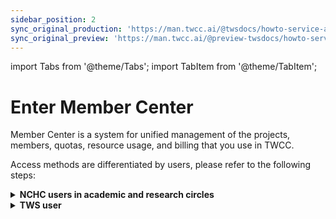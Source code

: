```yaml
---
sidebar_position: 2
sync_original_production: 'https://man.twcc.ai/@twsdocs/howto-service-access-service-en' 
sync_original_preview: 'https://man.twcc.ai/@preview-twsdocs/howto-service-access-service-en' 
---
```


import Tabs from '@theme/Tabs';
import TabItem from '@theme/TabItem';

# Enter Member Center

Member Center is a system for unified management of the projects, members, quotas, resource usage, and billing that you use in TWCC.

Access methods are differentiated by users, please refer to the following steps:


<!-- 1 start -->

<details class="docspoiler">

<summary><b>NCHC users in academic and research circles</b></summary>

### Method 1: TWCC 

- Step 1. Sign in TWCC
    - Go to the TWCC portal and Click to sign in.
    ![](https://cos.twcc.ai/SYS-MANUAL/uploads/upload_cd9b6df79c2209ff5fbe7a48b14ffaa4.png)
    - Select "**國網學研用戶(NCHC users in academic and research circles)**" portal, enter your account and password to login.
    ==**Need to update:exclamation:**==
    ![](https://cos.twcc.ai/SYS-MANUAL/uploads/upload_2f4b809434719e28fd359695264cf884.png)


- Step 2. Enter iService Member Center

    Click the upper right corner "**Username**, and continue by clicking "**Account & Project**" to enter Member Center.
    
    ![](https://cos.twcc.ai/SYS-MANUAL/uploads/upload_935daeeeb63f6f79e5428ab924c15611.png)

<br/>

### Method 2:

Directly sign in via [iService](https://iservice.nchc.org.tw/nchc_service/index.php?lang_type=) to enter Member Center.

</details>

<!-- Space -->

<div style={{'style':'8px'}}></div>

<!-- 2. start -->

<details class="docspoiler">

<summary><b>TWS user</b></summary>

<br/>

Enter TWS, click "**Sign in Member Center**", enter password, and you can view related project and billing information.

==**Need to update:exclamation:**==
![](https://cos.twcc.ai/SYS-MANUAL/uploads/upload_300f633fda231c709a7d78b299ea53ce.png)

or after your login, click "**Username**" or "**Member Center**" to enter Member Center.

==**Need to update:exclamation:**==
![](https://cos.twcc.ai/SYS-MANUAL/uploads/upload_25d8669308923bf8bcfcb343307b5baf.png)

</details>